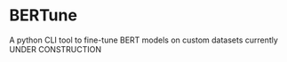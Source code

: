 # BERTune

A python CLI tool to fine-tune BERT models on custom datasets currently UNDER CONSTRUCTION
